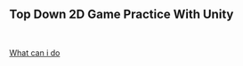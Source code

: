 ## Top Down 2D Game Practice With Unity

<br>

[What can i do](https://github.com/CWIN77/README-contents/blob/master/unity/README.md)
